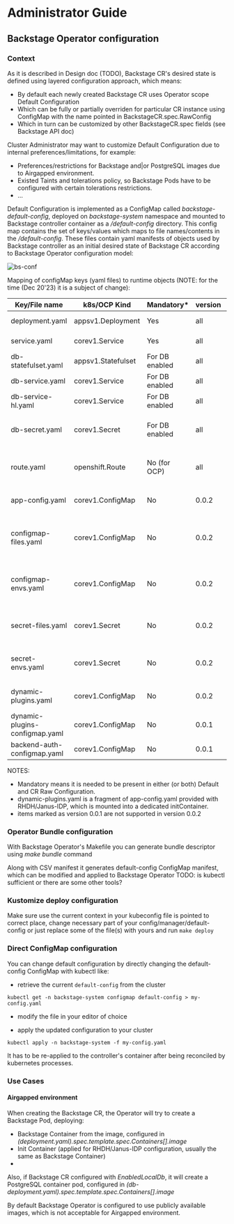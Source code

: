 # Administrator Guide

## Backstage Operator configuration

### Context

As it is described in Design doc (TODO), Backstage CR's desired state is defined using layered configuration approach, which means:
- By default each newly created Backstage CR uses Operator scope Default Configuration
- Which can be fully or partially overriden for particular CR instance using ConfigMap with the name pointed in BackstageCR.spec.RawConfig 
- Which in turn can be customized by other BackstageCR.spec fields (see Backstage API doc)

Cluster Administrator may want to customize Default Configuration due to internal preferences/limitations, for example:
- Preferences/restrictions for Backstage and|or PostgreSQL images due to  Airgapped environment.
- Existed Taints and tolerations policy, so Backstage Pods have to be configured with certain tolerations restrictions.
- ...

Default Configuration is implemented as a ConfigMap called *backstage-default-config*, deployed on *backstage-system* namespace and mounted to Backstage controller container as a */default-config* directory.
This config map contains the set of keys/values which maps to file names/contents in the */default-config*.
These files contain yaml manifests of objects used by Backstage controller as an initial desired state of Backstage CR according to Backstage Operator configuration model:

![bs-conf](https://github.com/gazarenkov/janus-idp-operator/assets/578124/d56cbbb0-781c-43fc-8624-8832893fede3)
 

Mapping of configMap keys (yaml files) to runtime objects (NOTE: for the time (Dec 20'23) it is a subject of change):

| Key/File name                  | k8s/OCP Kind       | Mandatory*     | version | Notes                                           |
|--------------------------------|--------------------|----------------|---------|-------------------------------------------------|
| deployment.yaml                | appsv1.Deployment  | Yes            | all     | Backstage deployment                            |
| service.yaml                   | corev1.Service     | Yes            | all     | Backstage Service                               |
| db-statefulset.yaml            | appsv1.Statefulset | For DB enabled | all     | PostgreSQL StatefulSet                          |    
| db-service.yaml                | corev1.Service     | For DB enabled | all     | PostgreSQL Service                              |
| db-service-hl.yaml             | corev1.Service     | For DB enabled | all     | PostgreSQL Service                              |
| db-secret.yaml                 | corev1.Secret      | For DB enabled | all     | Secret to connect Backstage to PSQL             |
| route.yaml                     | openshift.Route    | No (for OCP)   | all     | Route exposing Backstage service                |
| app-config.yaml                | corev1.ConfigMap   | No             | 0.0.2   | Backstage app-config.yaml                       |
| configmap-files.yaml           | corev1.ConfigMap   | No             | 0.0.2   | Backstage config file inclusions from configMap |
| configmap-envs.yaml            | corev1.ConfigMap   | No             | 0.0.2   | Backstage env variables from configMap          |
| secret-files.yaml              | corev1.Secret      | No             | 0.0.2   | Backstage config file inclusions from Secret    |
| secret-envs.yaml               | corev1.Secret      | No             | 0.0.2   | Backstage env variables from Secret             |
| dynamic-plugins.yaml           | corev1.ConfigMap   | No             | 0.0.2   | dynamic-plugins config *                        |
| dynamic-plugins-configmap.yaml | corev1.ConfigMap   | No             | 0.0.1   | dynamic-plugins config *                        |
| backend-auth-configmap.yaml    | corev1.ConfigMap   | No             | 0.0.1   | backend auth config                             |


NOTES: 
 - Mandatory means it is needed to be present in either (or both) Default and CR Raw Configuration.
 - dynamic-plugins.yaml is a fragment of app-config.yaml provided with RHDH/Janus-IDP, which is mounted into a dedicated initContainer. 
 - items marked as version 0.0.1 are not supported in version 0.0.2 
### Operator Bundle configuration 

With Backstage Operator's Makefile you can generate bundle descriptor using *make bundle* command

Along with CSV manifest it generates default-config ConfigMap manifest, which can be modified and applied to Backstage Operator
TODO: is kubectl sufficient or there are some other tools?

### Kustomize deploy configuration

Make sure use the current context in your kubeconfig file is pointed to correct place, change necessary part of your config/manager/default-config or just replace some of the file(s) with yours and run
``
make deploy
``

### Direct ConfigMap configuration

You can change default configuration by directly changing the default-config ConfigMap with kubectl like:

 - retrieve the current `default-config` from the cluster

``
kubectl get -n backstage-system configmap default-config > my-config.yaml
``

- modify the file in your editor of choice

- apply the updated configuration to your cluster

``
  kubectl apply -n backstage-system -f my-config.yaml
``

It has to be re-applied to the controller's container after being reconciled by kubernetes processes.


### Use Cases

#### Airgapped environment

When creating the Backstage CR, the Operator will try to create a Backstage Pod, deploying:
- Backstage Container from the image, configured in *(deployment.yaml).spec.template.spec.Containers[].image*
- Init Container (applied for RHDH/Janus-IDP configuration, usually the same as Backstage Container)
- 
Also, if Backstage CR configured with *EnabledLocalDb*,  it will create a PostgreSQL container pod, configured in *(db-deployment.yaml).spec.template.spec.Containers[].image*

By default Backstage Operator is configured to use publicly available images, which is not acceptable for Airgapped environment.
